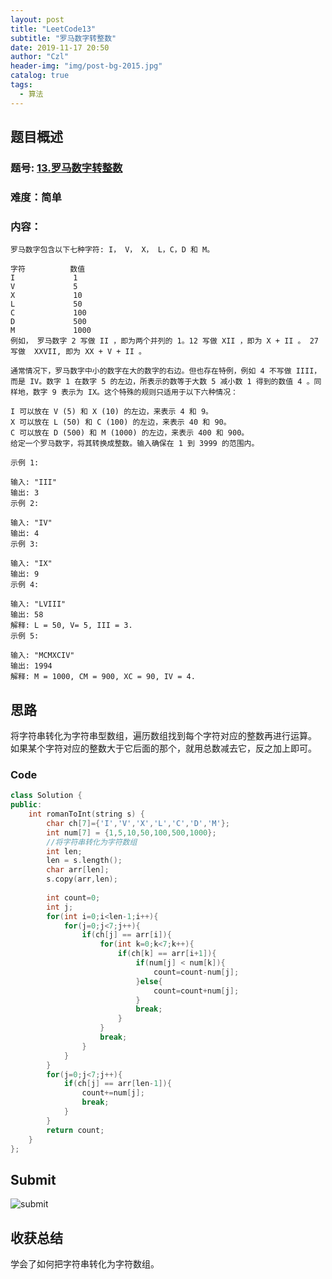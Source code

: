 ```yaml
---
layout: post
title: "LeetCode13"
subtitle: "罗马数字转整数"
date: 2019-11-17 20:50
author: "Czl"
header-img: "img/post-bg-2015.jpg"
catalog: true
tags:
  - 算法
---
```


## 题目概述

### 题号: [13.罗马数字转整数](https://leetcode-cn.com/problems/roman-to-integer/)

### 难度：简单

### 内容：

```
罗马数字包含以下七种字符: I， V， X， L，C，D 和 M。

字符          数值
I             1
V             5
X             10
L             50
C             100
D             500
M             1000
例如， 罗马数字 2 写做 II ，即为两个并列的 1。12 写做 XII ，即为 X + II 。 27 写做  XXVII, 即为 XX + V + II 。

通常情况下，罗马数字中小的数字在大的数字的右边。但也存在特例，例如 4 不写做 IIII，而是 IV。数字 1 在数字 5 的左边，所表示的数等于大数 5 减小数 1 得到的数值 4 。同样地，数字 9 表示为 IX。这个特殊的规则只适用于以下六种情况：

I 可以放在 V (5) 和 X (10) 的左边，来表示 4 和 9。
X 可以放在 L (50) 和 C (100) 的左边，来表示 40 和 90。 
C 可以放在 D (500) 和 M (1000) 的左边，来表示 400 和 900。
给定一个罗马数字，将其转换成整数。输入确保在 1 到 3999 的范围内。

示例 1:

输入: "III"
输出: 3
示例 2:

输入: "IV"
输出: 4
示例 3:

输入: "IX"
输出: 9
示例 4:

输入: "LVIII"
输出: 58
解释: L = 50, V= 5, III = 3.
示例 5:

输入: "MCMXCIV"
输出: 1994
解释: M = 1000, CM = 900, XC = 90, IV = 4.

```


## 思路

将字符串转化为字符串型数组，遍历数组找到每个字符对应的整数再进行运算。
如果某个字符对应的整数大于它后面的那个，就用总数减去它，反之加上即可。

### Code

```c++
class Solution {
public:
    int romanToInt(string s) {
        char ch[7]={'I','V','X','L','C','D','M'};
        int num[7] = {1,5,10,50,100,500,1000};
        //将字符串转化为字符数组 
        int len;
        len = s.length();
        char arr[len];
        s.copy(arr,len);
        
        int count=0;
        int j;
        for(int i=0;i<len-1;i++){
            for(j=0;j<7;j++){
                if(ch[j] == arr[i]){
                    for(int k=0;k<7;k++){
                        if(ch[k] == arr[i+1]){
                            if(num[j] < num[k]){
                                count=count-num[j];
                            }else{
                                count=count+num[j];
                            }
                            break; 
                        }
                    }
                    break;
                }
            }
        }
        for(j=0;j<7;j++){
            if(ch[j] == arr[len-1]){
                count+=num[j];
                break;
            }
        }
        return count;
    }
};
```

## Submit

![submit](http://ww1.sinaimg.cn/large/006Gc1hlly1g91c2r6nj2j306m023q2q.jpg)

## 收获总结
学会了如何把字符串转化为字符数组。